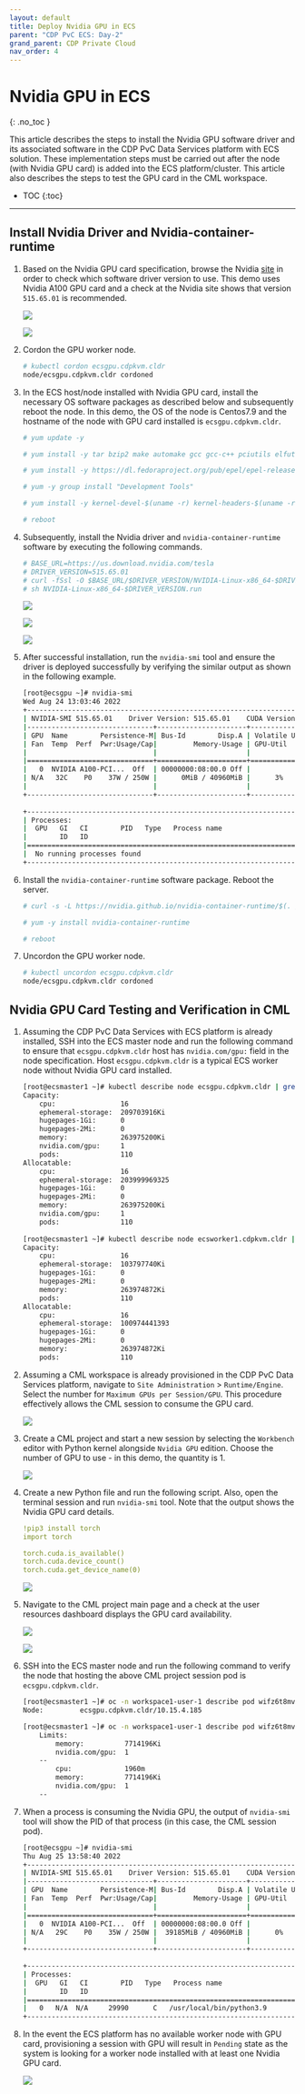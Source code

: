 ```yaml
---
layout: default
title: Deploy Nvidia GPU in ECS
parent: "CDP PvC ECS: Day-2"
grand_parent: CDP Private Cloud
nav_order: 4
---
```


# Nvidia GPU in ECS
{: .no_toc }

This article describes the steps to install the Nvidia GPU software driver and its associated software in the CDP PvC Data Services platform with ECS solution. These implementation steps must be carried out after the node (with Nvidia GPU card) is added into the ECS platform/cluster. This article also describes the steps to test the GPU card in the CML workspace.

- TOC
{:toc}

---

## Install Nvidia Driver and Nvidia-container-runtime

1. Based on the Nvidia GPU card specification, browse the Nvidia [site](https://www.nvidia.com/Download/index.aspx?lang=en-us) in order to check which software driver version to use. This demo uses Nvidia A100 GPU card and a check at the Nvidia site shows that version `515.65.01` is recommended.

    ![](../../assets/images/gpu/nvidiaecs1.png)

    ![](../../assets/images/gpu/nvidiaecs2.png)

2. Cordon the GPU worker node.

    ```bash
    # kubectl cordon ecsgpu.cdpkvm.cldr 
    node/ecsgpu.cdpkvm.cldr cordoned
    ```

3. In the ECS host/node installed with Nvidia GPU card, install the necessary OS software packages as described below and subsequently reboot the node. In this demo, the OS of the node is Centos7.9 and the hostname of the node with GPU card installed is `ecsgpu.cdpkvm.cldr`.

    ```bash
    # yum update -y

    # yum install -y tar bzip2 make automake gcc gcc-c++ pciutils elfutils-libelf-devel libglvnd-devel vim bind-utils wget

    # yum install -y https://dl.fedoraproject.org/pub/epel/epel-release-latest-7.noarch.rpm

    # yum -y group install "Development Tools"

    # yum install -y kernel-devel-$(uname -r) kernel-headers-$(uname -r)
    
    # reboot
    ```

4. Subsequently, install the Nvidia driver and `nvidia-container-runtime` software by executing the following commands.

    ```bash
    # BASE_URL=https://us.download.nvidia.com/tesla
    # DRIVER_VERSION=515.65.01
    # curl -fSsl -O $BASE_URL/$DRIVER_VERSION/NVIDIA-Linux-x86_64-$DRIVER_VERSION.run
    # sh NVIDIA-Linux-x86_64-$DRIVER_VERSION.run
    ```
    
    ![](../../assets/images/gpu/nvidiaecs3.png)  
    
    ![](../../assets/images/gpu/nvidiaecs4.png) 

    ![](../../assets/images/gpu/nvidiaecs5.png)    
    

5. After successful installation, run the `nvidia-smi` tool and ensure the driver is deployed successfully by verifying the similar output as shown in the following example.

    ```bash
    [root@ecsgpu ~]# nvidia-smi    
    Wed Aug 24 13:03:46 2022       
    +-----------------------------------------------------------------------------+
    | NVIDIA-SMI 515.65.01    Driver Version: 515.65.01    CUDA Version: 11.7     |
    |-------------------------------+----------------------+----------------------+
    | GPU  Name        Persistence-M| Bus-Id        Disp.A | Volatile Uncorr. ECC |
    | Fan  Temp  Perf  Pwr:Usage/Cap|         Memory-Usage | GPU-Util  Compute M. |
    |                               |                      |               MIG M. |
    |===============================+======================+======================|
    |   0  NVIDIA A100-PCI...  Off  | 00000000:08:00.0 Off |                    0 |
    | N/A   32C    P0    37W / 250W |      0MiB / 40960MiB |      3%      Default |
    |                               |                      |             Disabled |
    +-------------------------------+----------------------+----------------------+
                                                                               
    +-----------------------------------------------------------------------------+
    | Processes:                                                                  |
    |  GPU   GI   CI        PID   Type   Process name                  GPU Memory |
    |        ID   ID                                                   Usage      |
    |=============================================================================|
    |  No running processes found                                                 |
    +-----------------------------------------------------------------------------+
    ```

6. Install the `nvidia-container-runtime` software package. Reboot the server.

    ```bash
    # curl -s -L https://nvidia.github.io/nvidia-container-runtime/$(. /etc/os-release;echo $ID$VERSION_ID)/nvidia-container-runtime.repo |  sudo tee /etc/yum.repos.d/nvidia-container-runtime.repo
    
    # yum -y install nvidia-container-runtime
    
    # reboot 
    ```

7. Uncordon the GPU worker node. 

    ```bash
    # kubectl uncordon ecsgpu.cdpkvm.cldr 
    node/ecsgpu.cdpkvm.cldr cordoned
    ```
    
## Nvidia GPU Card Testing and Verification in CML

1. Assuming the CDP PvC Data Services with ECS platform is already installed, SSH into the ECS master node and run the following command to ensure that `ecsgpu.cdpkvm.cldr` host has `nvidia.com/gpu:` field in the node specification. Host `ecsgpu.cdpkvm.cldr` is a typical ECS worker node without Nvidia GPU card installed.

    ```bash
    [root@ecsmaster1 ~]# kubectl describe node ecsgpu.cdpkvm.cldr | grep -A15 Capacity:
    Capacity:
        cpu:                16
        ephemeral-storage:  209703916Ki
        hugepages-1Gi:      0
        hugepages-2Mi:      0
        memory:             263975200Ki
        nvidia.com/gpu:     1
        pods:               110
    Allocatable:
        cpu:                16
        ephemeral-storage:  203999969325
        hugepages-1Gi:      0
        hugepages-2Mi:      0
        memory:             263975200Ki
        nvidia.com/gpu:     1
        pods:               110
  
    [root@ecsmaster1 ~]# kubectl describe node ecsworker1.cdpkvm.cldr | grep -A13 Capacity:
    Capacity:
        cpu:                16
        ephemeral-storage:  103797740Ki
        hugepages-1Gi:      0
        hugepages-2Mi:      0
        memory:             263974872Ki
        pods:               110
    Allocatable:
        cpu:                16
        ephemeral-storage:  100974441393
        hugepages-1Gi:      0
        hugepages-2Mi:      0
        memory:             263974872Ki
        pods:               110
    ```   


2. Assuming a CML workspace is already provisioned in the CDP PvC Data Services platform, navigate to `Site Administration` > `Runtime/Engine`. Select the number for `Maximum GPUs per Session/GPU`. This procedure effectively allows the CML session to consume the GPU card.   

    ![](../../assets/images/gpu/cmlgpu1.png)

3. Create a CML project and start a new session by selecting the `Workbench` editor with Python kernel alongside `Nvidia GPU` edition. Choose the number of GPU to use - in this demo, the quantity is 1.

    ![](../../assets/images/gpu/gpuecssession1.png)
    
4. Create a new Python file and run the following script. Also, open the terminal session and run `nvidia-smi` tool. Note that the output shows the Nvidia GPU card details.

    ```yaml
    !pip3 install torch
    import torch
    
    torch.cuda.is_available()
    torch.cuda.device_count()
    torch.cuda.get_device_name(0)
    ```

    ![](../../assets/images/gpu/gpuecssession2.png)   

5. Navigate to the CML project main page and a check at the user resources dashboard displays the GPU card availability.
    
    ![](../../assets/images/gpu/gpuecssession3.png)
    
    ![](../../assets/images/gpu/gpuecssession4.png)
    

6. SSH into the ECS master node and run the following command to verify the node that hosting the above CML project session pod is `ecsgpu.cdpkvm.cldr`.

    ```bash
    [root@ecsmaster1 ~]# oc -n workspace1-user-1 describe pod wifz6t8mvxv5ghwy | grep Node:
    Node:         ecsgpu.cdpkvm.cldr/10.15.4.185
    
    [root@ecsmaster1 ~]# oc -n workspace1-user-1 describe pod wifz6t8mvxv5ghwy | grep -B2 -i nvidia
        Limits:
            memory:          7714196Ki
            nvidia.com/gpu:  1
        --
            cpu:             1960m
            memory:          7714196Ki
            nvidia.com/gpu:  1
        --
    ```

7. When a process is consuming the Nvidia GPU, the output of `nvidia-smi` tool will show the PID of that process (in this case, the CML session pod).

    ```bash
    [root@ecsgpu ~]# nvidia-smi
    Thu Aug 25 13:58:40 2022       
    +-----------------------------------------------------------------------------+
    | NVIDIA-SMI 515.65.01    Driver Version: 515.65.01    CUDA Version: 11.7     |
    |-------------------------------+----------------------+----------------------+
    | GPU  Name        Persistence-M| Bus-Id        Disp.A | Volatile Uncorr. ECC |
    | Fan  Temp  Perf  Pwr:Usage/Cap|         Memory-Usage | GPU-Util  Compute M. |
    |                               |                      |               MIG M. |
    |===============================+======================+======================|
    |   0  NVIDIA A100-PCI...  Off  | 00000000:08:00.0 Off |                    0 |
    | N/A   29C    P0    35W / 250W |  39185MiB / 40960MiB |      0%      Default |
    |                               |                      |             Disabled |
    +-------------------------------+----------------------+----------------------+
                                                                   
    +-----------------------------------------------------------------------------+
    | Processes:                                                                  |
    |  GPU   GI   CI        PID   Type   Process name                  GPU Memory |
    |        ID   ID                                                   Usage      |
    |=============================================================================|
    |   0   N/A  N/A     29990      C   /usr/local/bin/python3.9       39183MiB   |
    +-----------------------------------------------------------------------------+
    ```
    
8. In the event the ECS platform has no available worker node with GPU card, provisioning a session with GPU will result in `Pending` state as the system is looking for a worker node installed with at least one Nvidia GPU card.
    
    ![](../../assets/images/gpu/gpuecssession5.png)    
    
    

    ```